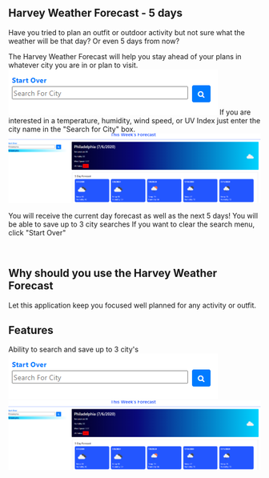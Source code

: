## Harvey Weather Forecast - 5 days
Have you tried to plan an outfit or outdoor activity but not sure what the weather will be that day? Or even 5 days from now?

The Harvey Weather Forecast will help you stay ahead of your plans in whatever city you are in or plan to visit. 
<img src="SearchForCityBox.PNG">
If you are interested in a temperature, humidity, wind speed, or UV Index just enter the city name in the "Search for City" box. 
<img src="CompletedSearch.PNG">

You will receive the current day forecast as well as the next 5 days!
You will be able to save up to 3 city searches
If you want to clear the search menu, click "Start Over"

<br>


## Why should you use the Harvey Weather Forecast
Let this application keep you focused well planned for any activity or outfit. 


## Features
Ability to search and save up to 3 city's
<img src="SearchForCityBox.PNG">
<img src="CompletedSearch.PNG">
